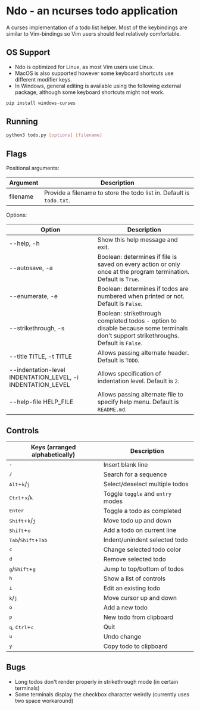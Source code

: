 # Ndo - an ncurses todo application

A curses implementation of a todo list helper. Most of the keybindings are similar to Vim-bindings so Vim users should feel relatively comfortable.

## OS Support

- Ndo is optimized for Linux, as most Vim users use Linux.
- MacOS is also supported however some keyboard shortcuts use different modifier keys.
- In Windows, general editing is available using the following external package, although some keyboard shortcuts might not work.

```bash
pip install windows-curses
```

## Running

```bash
python3 todo.py [options] [filename]
```

## Flags

Positional arguments:

| Argument | Description                                                          |
| -------- | -------------------------------------------------------------------- |
| filename | Provide a filename to store the todo list in. Default is `todo.txt`. |

Options:

| Option                                                      | Description                                                                                                                         |
| ----------------------------------------------------------- | ----------------------------------------------------------------------------------------------------------------------------------- |
| --help, -h                                                  | Show this help message and exit.                                                                                                    |
| --autosave, -a                                              | Boolean: determines if file is saved on every action or only once at the program termination. Default is `True`.                    |
| --enumerate, -e                                             | Boolean: determines if todos are numbered when printed or not. Default is `False`.                                                  |
| --strikethrough, -s                                         | Boolean: strikethrough completed todos - option to disable because some terminals don't support strikethroughs. Default is `False`. |
| --title TITLE, -t TITLE                                     | Allows passing alternate header. Default is `TODO`.                                                                                 |
| --indentation-level INDENTATION_LEVEL, -i INDENTATION_LEVEL | Allows specification of indentation level. Default is `2`.                                                                          |
| --help-file HELP_FILE                                       | Allows passing alternate file to specify help menu. Default is `README.md`.                                                         |

## Controls

| Keys (arranged alphabetically)                 | Description                       |
| ---------------------------------------------- | --------------------------------- |
| <kbd>-</kbd>                                   | Insert blank line                 |
| <kbd>/</kbd>                                   | Search for a sequence             |
| <kbd>Alt</kbd>+<kbd>k</kbd>/<kbd>j</kbd>       | Select/deselect multiple todos    |
| <kbd>Ctrl</kbd>+<kbd>x</kbd>/<kbd>k</kbd>      | Toggle `toggle` and `entry` modes |
| <kbd>Enter</kbd>                               | Toggle a todo as completed        |
| <kbd>Shift</kbd>+<kbd>k</kbd>/<kbd>j</kbd>     | Move todo up and down             |
| <kbd>Shift</kbd>+<kbd>o</kbd>                  | Add a todo on current line        |
| <kbd>Tab</kbd>/<kbd>Shift</kbd>+<kbd>Tab</kbd> | Indent/unindent selected todo     |
| <kbd>c</kbd>                                   | Change selected todo color        |
| <kbd>d</kbd>                                   | Remove selected todo              |
| <kbd>g</kbd>/<kbd>Shift</kbd>+<kbd>g</kbd>     | Jump to top/bottom of todos       |
| <kbd>h</kbd>                                   | Show a list of controls           |
| <kbd>i</kbd>                                   | Edit an existing todo             |
| <kbd>k</kbd>/<kbd>j</kbd>                      | Move cursor up and down           |
| <kbd>o</kbd>                                   | Add a new todo                    |
| <kbd>p</kbd>                                   | New todo from clipboard           |
| <kbd>q</kbd>, <kbd>Ctrl</kbd>+<kbd>c</kbd>     | Quit                              |
| <kbd>u</kbd>                                   | Undo change                       |
| <kbd>y</kbd>                                   | Copy todo to clipboard            |

## Bugs

- Long todos don't render properly in strikethrough mode (in certain terminals)
- Some terminals display the checkbox character weirdly (currently uses two space workaround)
